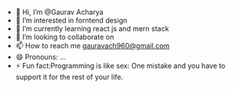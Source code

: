- 👋 Hi, I’m @Gaurav Acharya
- 👀 I’m interested in forntend design 
- 🌱 I’m currently learning react js and mern stack 
- 💞️ I’m looking to collaborate on 
- 📫 How to reach me gauravach960@gmail.com
- 😄 Pronouns: ...
- ⚡ Fun fact:Programming is like sex: One mistake and you have to support it for the rest of your life.

<!---
Gaurav-ach/Gaurav-ach is a ✨ special ✨ repository because its `README.md` (this file) appears on your GitHub profile.
You can click the Preview link to take a look at your changes.
--->
